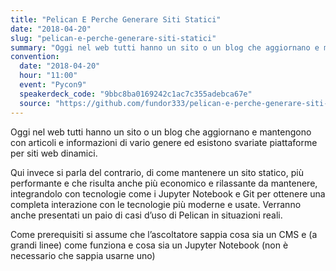 ```yaml
---
title: "Pelican E Perche Generare Siti Statici"
date: "2018-04-20"
slug: "pelican-e-perche-generare-siti-statici"
summary: "Oggi nel web tutti hanno un sito o un blog che aggiornano e mantengono con articoli e informazioni di vario genere ed esistono svariate piattaforme per siti web dinamici."
convention:
  date: "2018-04-20"
  hour: "11:00"
  event: "Pycon9"
  speakerdeck_code: "9bbc8ba0169242c1ac7c355adebca67e"
  source: "https://github.com/fundor333/pelican-e-perche-generare-siti-statici"
---
```


Oggi nel web tutti hanno un sito o un blog che aggiornano e mantengono con articoli e informazioni di vario genere ed esistono svariate piattaforme per siti web dinamici.

Qui invece si parla del contrario, di come mantenere un sito statico, più performante e che risulta anche più economico e rilassante da mantenere, integrandolo con tecnologie come i Jupyter Notebook e Git per ottenere una completa interazione con le tecnologie più moderne e usate. Verranno anche presentati un paio di casi d’uso di Pelican in situazioni reali.

Come prerequisiti si assume che l’ascoltatore sappia cosa sia un CMS e (a grandi linee) come funziona e cosa sia un Jupyter Notebook (non è necessario che sappia usarne uno)

